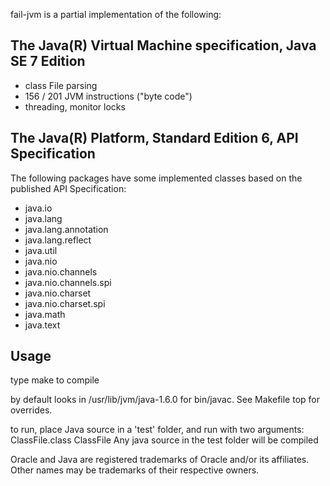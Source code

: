 fail-jvm is a partial implementation of the following:

## The Java(R) Virtual Machine specification, Java SE 7 Edition

* class File parsing
* 156 / 201 JVM instructions ("byte code")
* threading, monitor locks

## The Java(R) Platform, Standard Edition 6, API Specification

The following packages have some implemented classes based on the published API Specification:

* java.io
* java.lang
* java.lang.annotation
* java.lang.reflect
* java.util
* java.nio
* java.nio.channels
* java.nio.channels.spi
* java.nio.charset
* java.nio.charset.spi
* java.math
* java.text

## Usage

type make to compile

by default looks in /usr/lib/jvm/java-1.6.0 for bin/javac. See Makefile top for overrides.

to run, place Java source in a 'test' folder, and run with two arguments: ClassFile.class ClassFile
Any java source in the test folder will be compiled

Oracle and Java are registered trademarks of Oracle and/or its affiliates. Other names may be trademarks of their respective owners.

